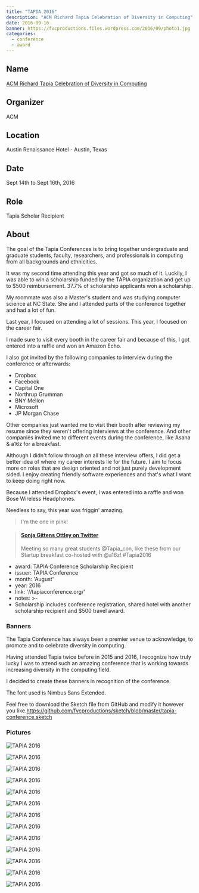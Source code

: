 ```yaml
---
title: "TAPIA 2016"
description: "ACM Richard Tapia Celebration of Diversity in Computing"
date: 2016-09-16
banner: https://fvcproductions.files.wordpress.com/2016/09/photo1.jpg
categories:
  - conference
  - award
---
```


## Name

[ACM Richard Tapia Celebration of Diversity in Computing](//tapiaconference.org "ACM Richard Tapia Celebration of Diversity in Computing")

## Organizer

ACM

## Location

Austin Renaissance Hotel - Austin, Texas

## Date

Sept 14th to Sept 16th, 2016

## Role

Tapia Scholar Recipient

## About

The goal of the Tapia Conferences is to bring together undergraduate and graduate students, faculty, researchers, and professionals in computing from all backgrounds and ethnicities.

It was my second time attending this year and got so much of it. Luckily, I was able to win a scholarship funded by the TAPIA organization and get up to $500 reimbursement. 37.7% of scholarship applicants won a scholarship.

My roommate was also a Master's student and was studying computer science at NC State. She and I attended parts of the conference together and had a lot of fun.

Last year, I focused on attending a lot of sessions. This year, I focused on the career fair.

I made sure to visit every booth in the career fair and because of this, I got entered into a raffle and won an Amazon Echo.

I also got invited by the following companies to interview during the conference or afterwards:

* Dropbox
* Facebook
* Capital One
* Northrup Grumman
* BNY Mellon
* Microsoft
* JP Morgan Chase

Other companies just wanted me to visit their booth after reviewing my resume since they weren't offering interviews at the conference. And other companies invited me to different events during the conference, like Asana & a16z for a breakfast.

Although I didn't follow through on all these interview offers, I did get a better idea of where my career interests lie for the future. I aim to focus more on roles that are design oriented and not just purely development sided. I enjoy creating friendly software experiences and that's what I want to keep doing right now.

Because I attended Dropbox's event, I was entered into a raffle and won Bose Wireless Headphones.

Needless to say, this year was friggin' amazing.

> I'm the one in pink!

<blockquote class="embedly-card"><h4><a href="//twitter.com/SonjaOttley/status/776506790724841472">Sonja Gittens Ottley on Twitter</a></h4><p>Meeting so many great students @Tapia_con, like these from our Startup breakfast co-hosted with @a16z! #Tapia2016</p></blockquote>
<script async src="//cdn.embedly.com/widgets/platform.js" charset="UTF-8"></script>

* award: TAPIA Conference Scholarship Recipient
* issuer: TAPIA Conference
* month: 'August'
* year: 2016
* link: '//tapiaconference.org/'
* notes: >-
* Scholarship includes conference registration, shared hotel with another
  scholarship recipient and $500 travel award.

### Banners

The Tapia Conference has always been a premier venue to acknowledge, to promote and to celebrate diversity in computing.

Having attended Tapia twice before in 2015 and 2016, I recognize how truly lucky I was to attend such an amazing conference that is working towards increasing diversity in the computing field.

I decided to create these banners in recognition of the conference.

The font used is Nimbus Sans Extended.

Feel free to download the Sketch file from GitHub and modify it however you like.https://github.com/fvcproductions/sketch/blob/master/tapia-conference.sketch

### Pictures

![TAPIA 2016](//i2.wp.com/fvcproductions.files.wordpress.com/2016/09/img_0717.jpg?w=233&h=1154&crop&ssl=1&zoom=2!)

![TAPIA 2016](//i1.wp.com/fvcproductions.files.wordpress.com/2016/09/img_0706.jpg?w=509&h=382&crop&ssl=1&zoom=2!)

![TAPIA 2016](//i1.wp.com/fvcproductions.files.wordpress.com/2016/09/img_0704.jpg?w=479&h=359&crop&ssl=1&zoom=2!)

![TAPIA 2016](//i1.wp.com/fvcproductions.files.wordpress.com/2016/09/img_0728.jpg?w=164&h=123&crop&ssl=1&zoom=2!)

![TAPIA 2016](//i2.wp.com/fvcproductions.files.wordpress.com/2016/09/img_0715.jpg?w=509&h=382&crop&ssl=1&zoom=2!)

![TAPIA 2016](//i0.wp.com/fvcproductions.files.wordpress.com/2016/09/img_0701.jpg?w=509&h=382&crop&ssl=1&zoom=2!)

![TAPIA 2016](//i0.wp.com/fvcproductions.files.wordpress.com/2016/09/dropbox-booth.gif?w=185&h=123&crop&ssl=1&zoom=2!)

![TAPIA 2016](//i2.wp.com/fvcproductions.files.wordpress.com/2016/09/img_0705.jpg?w=165&h=123&crop&ssl=1&zoom=2!)

![TAPIA 2016](//i2.wp.com/fvcproductions.files.wordpress.com/2016/09/img_0723.jpg?w=220&h=123&crop&ssl=1&zoom=2!)

![TAPIA 2016](//i2.wp.com/fvcproductions.files.wordpress.com/2016/09/img_0714.jpg?w=263&h=158&crop&ssl=1!)

![TAPIA 2016](//i2.wp.com/fvcproductions.files.wordpress.com/2015/11/img_0164.jpg!)

![TAPIA 2016](//i1.wp.com/fvcproductions.files.wordpress.com/2016/09/img_0710.jpg?w=246&h=185&crop&ssl=1&zoom=2!)

![TAPIA 2016](//i2.wp.com/fvcproductions.files.wordpress.com/2016/09/img_0707.jpg?w=246&h=185&crop&ssl=1&zoom=2)
